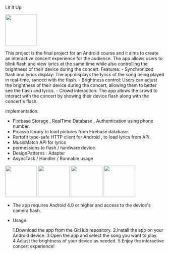 Lit It Up

<img src="https://user-images.githubusercontent.com/66652532/215299446-039f8f2d-cf6b-49e9-a486-0f8499c8bc54.jpg" width="100" height="100">

This project is the final project for an Android course and it aims to create an interactive concert experience for the audience. The app allows users to blink flash and view lyrics at the same time while also controlling the brightness of their device during the concert.
Features:
    - Synchronized flash and lyrics display: The app displays the lyrics of the song being played in real-time, synced with the flash.
    - Brightness control: Users can adjust the brightness of their device during the concert, allowing them to better see the flash and lyrics.
    - Crowd interaction: The app allows the crowd to interact with the concert by showing their device flash along with the concert's flash.
    
implementation:
- Firebase Storage , RealTime Database , Authentication using phone number.
- Picasso library to load pictures from Firebase database.
- Rertofit type-safe HTTP client for Android , to load lyrics from API.
- MusixMatch API for lyrics
- permessions to flash / hardware device.
- DesignPatterns : Adapter 
- AsyncTask / Handler / Runnable usage

<p float="left">
  <img src="https://user-images.githubusercontent.com/66652532/215631136-b2d04127-8f36-4085-b9c3-a1bacb50512b.png" width="100" />
  <img src="https://user-images.githubusercontent.com/66652532/215631543-ee068de0-6aa0-4dea-8e8d-4fc5f0804a4b.jpg" width="100" /> 
  <img src="https://user-images.githubusercontent.com/66652532/215631677-a294d757-5501-4e5d-bd29-8b30461e615b.png" width="100" />
    <img src="https://user-images.githubusercontent.com/66652532/215631900-6afc359f-4025-4534-b798-c4029b600ee7.png" width="100">

</p>

- The app requires Android 4.0 or higher and access to the device's camera flash.

- Usage:

    1.Download the app from the GitHub repository.
    2.Install the app on your Android device.
    3.Open the app and select the song you want to play.
    4.Adjust the brightness of your device as needed.
    5.Enjoy the interactive concert experience!

